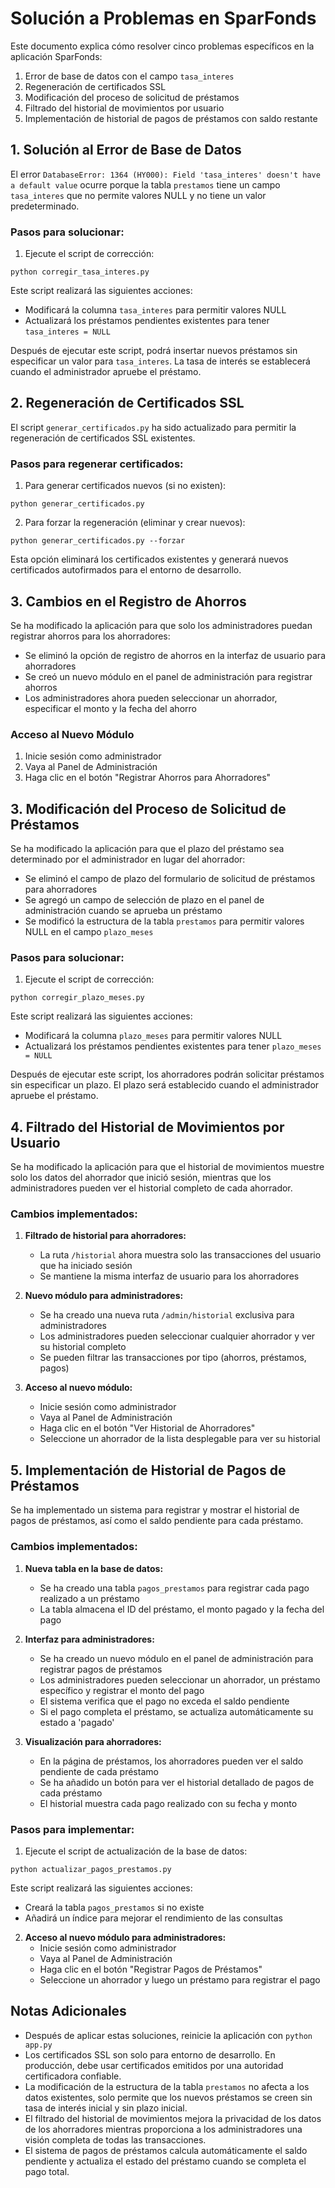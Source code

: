 # Solución a Problemas en SparFonds

Este documento explica cómo resolver cinco problemas específicos en la aplicación SparFonds:

1. Error de base de datos con el campo `tasa_interes`
2. Regeneración de certificados SSL
3. Modificación del proceso de solicitud de préstamos
4. Filtrado del historial de movimientos por usuario
5. Implementación de historial de pagos de préstamos con saldo restante

## 1. Solución al Error de Base de Datos

El error `DatabaseError: 1364 (HY000): Field 'tasa_interes' doesn't have a default value` ocurre porque la tabla `prestamos` tiene un campo `tasa_interes` que no permite valores NULL y no tiene un valor predeterminado.

### Pasos para solucionar:

1. Ejecute el script de corrección:

```
python corregir_tasa_interes.py
```

Este script realizará las siguientes acciones:

- Modificará la columna `tasa_interes` para permitir valores NULL
- Actualizará los préstamos pendientes existentes para tener `tasa_interes = NULL`

Después de ejecutar este script, podrá insertar nuevos préstamos sin especificar un valor para `tasa_interes`. La tasa de interés se establecerá cuando el administrador apruebe el préstamo.

## 2. Regeneración de Certificados SSL

El script `generar_certificados.py` ha sido actualizado para permitir la regeneración de certificados SSL existentes.

### Pasos para regenerar certificados:

1. Para generar certificados nuevos (si no existen):

```
python generar_certificados.py
```

2. Para forzar la regeneración (eliminar y crear nuevos):

```
python generar_certificados.py --forzar
```

Esta opción eliminará los certificados existentes y generará nuevos certificados autofirmados para el entorno de desarrollo.

## 3. Cambios en el Registro de Ahorros

Se ha modificado la aplicación para que solo los administradores puedan registrar ahorros para los ahorradores:

- Se eliminó la opción de registro de ahorros en la interfaz de usuario para ahorradores
- Se creó un nuevo módulo en el panel de administración para registrar ahorros
- Los administradores ahora pueden seleccionar un ahorrador, especificar el monto y la fecha del ahorro

### Acceso al Nuevo Módulo

1. Inicie sesión como administrador
2. Vaya al Panel de Administración
3. Haga clic en el botón "Registrar Ahorros para Ahorradores"

## 3. Modificación del Proceso de Solicitud de Préstamos

Se ha modificado la aplicación para que el plazo del préstamo sea determinado por el administrador en lugar del ahorrador:

- Se eliminó el campo de plazo del formulario de solicitud de préstamos para ahorradores
- Se agregó un campo de selección de plazo en el panel de administración cuando se aprueba un préstamo
- Se modificó la estructura de la tabla `prestamos` para permitir valores NULL en el campo `plazo_meses`

### Pasos para solucionar:

1. Ejecute el script de corrección:

```
python corregir_plazo_meses.py
```

Este script realizará las siguientes acciones:

- Modificará la columna `plazo_meses` para permitir valores NULL
- Actualizará los préstamos pendientes existentes para tener `plazo_meses = NULL`

Después de ejecutar este script, los ahorradores podrán solicitar préstamos sin especificar un plazo. El plazo será establecido cuando el administrador apruebe el préstamo.

## 4. Filtrado del Historial de Movimientos por Usuario

Se ha modificado la aplicación para que el historial de movimientos muestre solo los datos del ahorrador que inició sesión, mientras que los administradores pueden ver el historial completo de cada ahorrador.

### Cambios implementados:

1. **Filtrado de historial para ahorradores:**
   - La ruta `/historial` ahora muestra solo las transacciones del usuario que ha iniciado sesión
   - Se mantiene la misma interfaz de usuario para los ahorradores

2. **Nuevo módulo para administradores:**
   - Se ha creado una nueva ruta `/admin/historial` exclusiva para administradores
   - Los administradores pueden seleccionar cualquier ahorrador y ver su historial completo
   - Se pueden filtrar las transacciones por tipo (ahorros, préstamos, pagos)

3. **Acceso al nuevo módulo:**
   - Inicie sesión como administrador
   - Vaya al Panel de Administración
   - Haga clic en el botón "Ver Historial de Ahorradores"
   - Seleccione un ahorrador de la lista desplegable para ver su historial

## 5. Implementación de Historial de Pagos de Préstamos

Se ha implementado un sistema para registrar y mostrar el historial de pagos de préstamos, así como el saldo pendiente para cada préstamo.

### Cambios implementados:

1. **Nueva tabla en la base de datos:**
   - Se ha creado una tabla `pagos_prestamos` para registrar cada pago realizado a un préstamo
   - La tabla almacena el ID del préstamo, el monto pagado y la fecha del pago

2. **Interfaz para administradores:**
   - Se ha creado un nuevo módulo en el panel de administración para registrar pagos de préstamos
   - Los administradores pueden seleccionar un ahorrador, un préstamo específico y registrar el monto del pago
   - El sistema verifica que el pago no exceda el saldo pendiente
   - Si el pago completa el préstamo, se actualiza automáticamente su estado a 'pagado'

3. **Visualización para ahorradores:**
   - En la página de préstamos, los ahorradores pueden ver el saldo pendiente de cada préstamo
   - Se ha añadido un botón para ver el historial detallado de pagos de cada préstamo
   - El historial muestra cada pago realizado con su fecha y monto

### Pasos para implementar:

1. Ejecute el script de actualización de la base de datos:

```
python actualizar_pagos_prestamos.py
```

Este script realizará las siguientes acciones:
   - Creará la tabla `pagos_prestamos` si no existe
   - Añadirá un índice para mejorar el rendimiento de las consultas

2. **Acceso al nuevo módulo para administradores:**
   - Inicie sesión como administrador
   - Vaya al Panel de Administración
   - Haga clic en el botón "Registrar Pagos de Préstamos"
   - Seleccione un ahorrador y luego un préstamo para registrar el pago

## Notas Adicionales

- Después de aplicar estas soluciones, reinicie la aplicación con `python app.py`
- Los certificados SSL son solo para entorno de desarrollo. En producción, debe usar certificados emitidos por una autoridad certificadora confiable.
- La modificación de la estructura de la tabla `prestamos` no afecta a los datos existentes, solo permite que los nuevos préstamos se creen sin tasa de interés inicial y sin plazo inicial.
- El filtrado del historial de movimientos mejora la privacidad de los datos de los ahorradores mientras proporciona a los administradores una visión completa de todas las transacciones.
- El sistema de pagos de préstamos calcula automáticamente el saldo pendiente y actualiza el estado del préstamo cuando se completa el pago total.